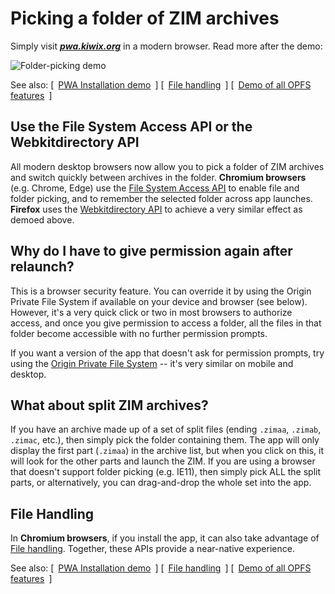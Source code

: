 # Picking a folder of ZIM archives

Simply visit **_[pwa.kiwix.org](https://pwa.kiwix.org)_** in a modern browser. Read more after the demo:

![Folder-picking demo](Firefox_folder_picking.gif)

See also: [&ensp;[PWA Installation demo](Install-PWA.md)&ensp;]  [&ensp;[File handling](Demo-FileHandling.md)&ensp;]  [&ensp;[Demo of all OPFS features](Demo-OPFS_all_features.md)&ensp;]

## Use the File System Access API or the Webkitdirectory API

All modern desktop browsers now allow you to pick a folder of ZIM archives and switch quickly between archives in the folder. **Chromium browsers** (e.g. Chrome, Edge) use the
[File System Access API](https://developer.mozilla.org/en-US/docs/Web/API/File_System_Access_API) to enable file and folder picking, and to remember the selected folder across
app launches. **Firefox** uses the [Webkitdirectory API](https://developer.mozilla.org/en-US/docs/Web/API/HTMLInputElement/webkitdirectory) to achieve a very similar effect as
demoed above.

## Why do I have to give permission again after relaunch?

This is a browser security feature. You can override it by using the Origin Private File System if available on your device and browser (see
below). However, it's a very quick click or two in most browsers to authorize access, and once you give permission to access a folder, all the
files in that folder become accessible with no further permission prompts.

If you want a version of the app that doesn't ask for permission prompts, try using the [Origin Private File System](Demo-OPFS_Chrome_Android.md)
-- it's very similar on mobile and desktop.

## What about split ZIM archives?

If you have an archive made up of a set of split files (ending `.zimaa`, `.zimab`, `.zimac`, etc.), then simply pick the folder containing them.
The app will only display the first part (`.zimaa`) in the archive list, but when you click on this, it will look for the other parts and launch
the ZIM. If you are using a browser that doesn't support folder picking (e.g. IE11), then simply pick ALL the split parts, or alternatively, you
can drag-and-drop the whole set into the app.

## File Handling

In **Chromium browsers**, if you install the app, it can also take advantage of [File handling](Demo-FileHandling.md). Together, these APIs provide
a near-native experience.

See also: [&ensp;[PWA Installation demo](Install-PWA.md)&ensp;]  [&ensp;[File handling](Demo-FileHandling.md)&ensp;]  [&ensp;[Demo of all OPFS features](Demo-OPFS_all_features.md)&ensp;]
